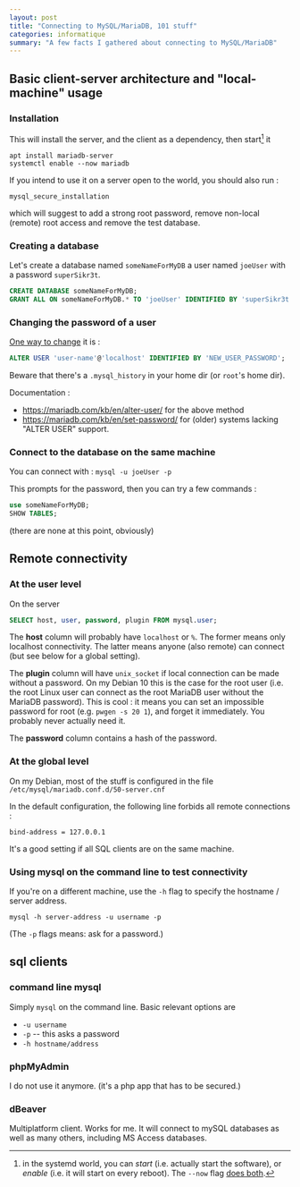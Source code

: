 ```yaml
---
layout: post
title: "Connecting to MySQL/MariaDB, 101 stuff"
categories: informatique
summary: "A few facts I gathered about connecting to MySQL/MariaDB"
---
```


## Basic client-server architecture and "local-machine" usage
### Installation

This will install the server, and the client as a dependency, then start[^1] it

[^1]: in the systemd world, you can *start* (i.e. actually start the software), or *enable* (i.e. it will start on every reboot). The `--now` flag [does both](https://unix.stackexchange.com/questions/495664/one-systemctl-command-to-both-start-and-enable).


``` shell
apt install mariadb-server
systemctl enable --now mariadb 
```

If you intend to use it on a server open to the world, you should also run :
``` shell
mysql_secure_installation
```
which will suggest to add a strong root password,
remove non-local (remote) root access and
remove the test database.

### Creating a database

Let's create a database named `someNameForMyDB` a user named `joeUser` with a password `superSikr3t`.
 
``` sql
CREATE DATABASE someNameForMyDB;
GRANT ALL ON someNameForMyDB.* TO 'joeUser' IDENTIFIED BY 'superSikr3t';
```

### Changing the password of a user

[One way to change](https://linuxize.com/post/how-to-change-mysql-user-password/) it is :

``` sql
ALTER USER 'user-name'@'localhost' IDENTIFIED BY 'NEW_USER_PASSWORD';
```

Beware that there's a `.mysql_history` in your home dir (or `root`'s home dir).

Documentation :
- <https://mariadb.com/kb/en/alter-user/> for the above method
- <https://mariadb.com/kb/en/set-password/> for (older) systems lacking "ALTER USER" support.



### Connect to the database on the same machine

You can connect with :
`mysql -u joeUser -p`

This prompts for the password, then you can try a few commands :

``` sql
use someNameForMyDB;
SHOW TABLES;
```

(there are none at this point, obviously)

## Remote connectivity

### At the user level

On the server

``` sql
SELECT host, user, password, plugin FROM mysql.user;
```

The **host** column will probably have `localhost` or `%`. The former means only localhost connectivity. 
The latter means anyone (also remote) can connect (but see below for a global setting).

The **plugin** column will have `unix_socket` if local connection can be made without a password.
On my Debian 10 this is the case for the root user (i.e. the root Linux user can connect as the root MariaDB user without the MariaDB password).
This is cool : it means you can set an impossible password for root (e.g. `pwgen -s 20 1`), and forget it immediately. You probably never actually need it.

The **password** column contains a hash of the password.

### At the global level

On my Debian, most of the stuff is configured 
in the file `/etc/mysql/mariadb.conf.d/50-server.cnf`

In the default configuration, the following line forbids all remote connections : 
```
bind-address = 127.0.0.1
```

It's a good setting if all SQL clients are on the same machine.


### Using mysql on the command line to test connectivity

If you're on a different machine, use the `-h` flag to specify the hostname / server address.

``` shell
mysql -h server-address -u username -p
```
(The `-p` flags means: ask for a password.)

## sql clients

### command line mysql

Simply `mysql` on the command line. Basic relevant options are 
- `-u username`
- `-p` -- this asks a password
- `-h hostname/address`

### phpMyAdmin

I do not use it anymore. (it's a php app that has to be secured.)

### dBeaver

Multiplatform client. 
Works for me.
It will connect to mySQL databases as well as many others, including MS Access databases.
